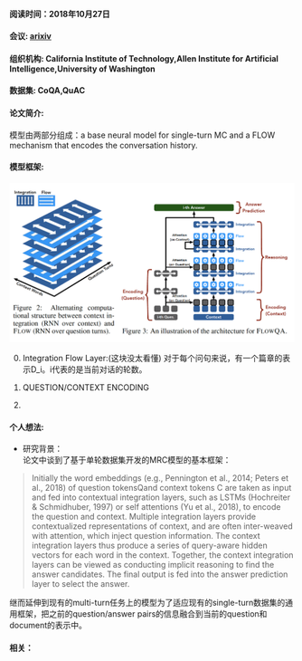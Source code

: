 #### 阅读时间：2018年10月27日    

#### 会议: [arixiv](https://arxiv.org/pdf/1810.06683v1.pdf)    

#### 组织机构: California Institute of Technology,Allen Institute for Artificial Intelligence,University of Washington    

#### 数据集: CoQA,QuAC    

#### 论文简介:  
模型由两部分组成：a base neural model for single-turn MC and a FLOW mechanism that encodes the conversation history.

#### 模型框架:  
![image](https://github.com/dengyuning/paper-reading-notes/blob/master/paper_pictures/FlowQA_model.png?raw=true)    

0. Integration Flow Layer:(这块没太看懂)
对于每个问句来说，有一个篇章的表示D_i。i代表的是当前对话的轮数。

1. QUESTION/CONTEXT ENCODING

2.

#### 个人想法:   
* 研究背景：  
论文中谈到了基于单轮数据集开发的MRC模型的基本框架：
> Initially the word embeddings (e.g., Pennington et al., 2014; Peters et al., 2018) of
question tokensQand context tokens C are taken as input and fed into contextual integration layers,
such as LSTMs (Hochreiter & Schmidhuber, 1997) or self attentions (Yu et al., 2018), to encode the
question and context. Multiple integration layers provide contextualized representations of context,
and are often inter-weaved with attention, which inject question information. The context integration
layers thus produce a series of query-aware hidden vectors for each word in the context. Together,
the context integration layers can be viewed as conducting implicit reasoning to find the answer candidates. The final output is fed into the answer prediction layer to select the answer.

继而延伸到现有的multi-turn任务上的模型为了适应现有的single-turn数据集的通用框架，把之前的question/answer pairs的信息融合到当前的question和document的表示中。


#### 相关：
